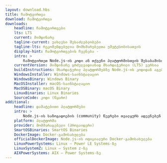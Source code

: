 ```yaml
---
layout: download.hbs
title: ჩამოტვირთვა
download: ჩამოტვირთვა
downloads:
    headline: ჩამოტვირთვები
    lts: LTS
    current: მიმდინარე
    tagline-current: უახლესი შესაძლებლობები
    tagline-lts: რეკომენდებულ­ია მომხმარებელთა უმეტესობისათვის
    display-hint: ჩამოტვირთვების ჩვენება -
    intro: >
        ჩამოტვირთეთ Node.js-ის კოდი ან თქვენი პლატფორმისთვის შესაბამისი მზა საინსტალაციო და დღესვე დაიწყეთ განვითარება (developing).
    currentVersion: მიმდინარე გრძელვადიანად მხარდაჭერილი (LTS) ვერსია
    buildInstructions: მხარდაჭერილ პლატფორმებზე Node.js-ის კოდიდან აგება (Building)
    WindowsInstaller: Windows-საინსტალაციო
    WindowsBinary: Windows Binary
    MacOSInstaller: macOS-საინსტალაციო
    MacOSBinary: macOS Binary
    LinuxBinaries: Linux Binaries
    SourceCode: კოდი (წყარო)
additional:
    headline: დამატებითი პლატფორმები
    intro: >
        Node.js-ის საზოგადოების (community) წევრები თვალყურს ადევნებენ Node.js-ის დამატებითი პლატფორმებისათვის განკუთვნილ არაოფიციალურ ვერსიებს. გაითვალისწინეთ, რომ მსგავსი ვერსიები მხარდაჭერილი არ არის Node.js-ის მთავარი გუნდის მიერ, და შესაძლოა, არ იყოს აგებული Node.js-ის მიმდინარე ვერსიის დონეზე.
    platform: პლატფორმა
    provider: მომმარაგებელი (პროვაიდერი)
    SmartOSBinaries: SmartOS Binaries
    DockerImage: Docker-გამოსახულება
    officialDockerImage: Node.js-ის ოფიციალური Docker-გამოსახულება
    LinuxPowerSystems: Linux — Power LE Systems-ზე
    LinuxSystemZ: Linux — System z-ზე
    AIXPowerSystems: AIX — Power Systems-ზე
---
```


